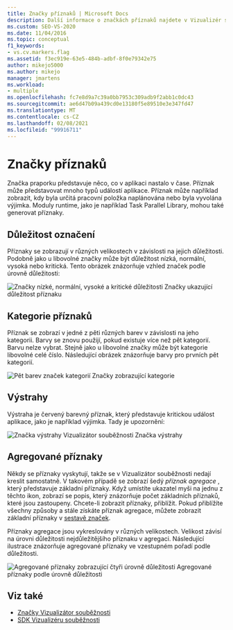 ```yaml
---
title: Značky příznaků | Microsoft Docs
description: Další informace o značkách příznaků najdete v Vizualizér souběžnosti sady Visual Studio. Značka praporku představuje něco, co v aplikaci nastalo v čase.
ms.custom: SEO-VS-2020
ms.date: 11/04/2016
ms.topic: conceptual
f1_keywords:
- vs.cv.markers.flag
ms.assetid: f3ec919e-63e5-484b-adbf-8f0e79342e75
author: mikejo5000
ms.author: mikejo
manager: jmartens
ms.workload:
- multiple
ms.openlocfilehash: fc7e8d9a7c39a0bb7953c309adb9f2abb1c0dc43
ms.sourcegitcommit: ae6d47b09a439cd0e13180f5e89510e3e347fd47
ms.translationtype: MT
ms.contentlocale: cs-CZ
ms.lasthandoff: 02/08/2021
ms.locfileid: "99916711"
---
```

# <a name="flag-markers"></a>Značky příznaků
Značka praporku představuje něco, co v aplikaci nastalo v čase. Příznak může představovat mnoho typů událostí aplikace. Příznak může například zobrazit, kdy byla určitá pracovní položka naplánována nebo byla vyvolána výjimka. Moduly runtime, jako je například Task Parallel Library, mohou také generovat příznaky.

## <a name="flag-importance"></a>Důležitost označení
 Příznaky se zobrazují v různých velikostech v závislosti na jejich důležitosti. Podobně jako u libovolné značky může být důležitost nízká, normální, vysoká nebo kritická.  Tento obrázek znázorňuje vzhled značek podle úrovně důležitosti:

 ![Značky nízké, normální, vysoké a kritické důležitosti](../profiling/media/cvmarkerimportance.png "CVMarkerImportance") Značky ukazující důležitost příznaku

## <a name="flag-category"></a>Kategorie příznaků
 Příznak se zobrazí v jedné z pěti různých barev v závislosti na jeho kategorii. Barvy se znovu použijí, pokud existuje více než pět kategorií. Barvu nelze vybrat. Stejně jako u libovolné značky může být kategorie libovolné celé číslo. Následující obrázek znázorňuje barvy pro prvních pět kategorií.

 ![Pět barev značek kategorií](../profiling/media/cvmarkercategory.png "CVMarkerCategory") Značky zobrazující kategorie

## <a name="alerts"></a>Výstrahy
 Výstraha je červený barevný příznak, který představuje kritickou událost aplikace, jako je například výjimka.  Tady je upozornění:

 ![Značka výstrahy Vizualizátor souběžnosti](../profiling/media/cvmarkeralert.png "CVMarkerAlert") Značka výstrahy

## <a name="aggregation-flags"></a>Agregované příznaky
 Někdy se příznaky vyskytují, takže se v Vizualizátor souběžnosti nedají kreslit samostatně. V takovém případě se zobrazí šedý *příznak agregace* , který představuje základní příznaky. Když umístíte ukazatel myši na jednu z těchto ikon, zobrazí se popis, který znázorňuje počet základních příznaků, které jsou zastoupeny. Chcete-li zobrazit příznaky, přiblížit. Pokud přiblížíte všechny způsoby a stále získáte příznak agregace, můžete zobrazit základní příznaky v [sestavě značek](../profiling/markers-report.md).

 Příznaky agregace jsou vykreslovány v různých velikostech. Velikost závisí na úrovni důležitosti nejdůležitějšího příznaku v agregaci. Následující ilustrace znázorňuje agregované příznaky ve vzestupném pořadí podle důležitosti.

 ![Agregované příznaky zobrazující čtyři úrovně důležitosti](../profiling/media/cvmarkeraggregate.png "CVMarkerAggregate") Agregované příznaky podle úrovně důležitosti

## <a name="see-also"></a>Viz také
- [Značky Vizualizátor souběžnosti](../profiling/concurrency-visualizer-markers.md)
- [SDK Vizualizéru souběžnosti](../profiling/concurrency-visualizer-sdk.md)